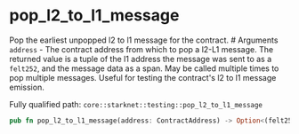 # pop_l2_to_l1_message

Pop the earliest unpopped l2 to l1 message for the contract.  # Arguments  `address` - The contract address from which to pop a l2-L1 message.  The returned value is a tuple of the l1 address the message was sent to as a `felt252`, and the message data as a span. May be called multiple times to pop multiple messages. Useful for testing the contract's l2 to l1 message emission.

Fully qualified path: `core::starknet::testing::pop_l2_to_l1_message`

```rust
pub fn pop_l2_to_l1_message(address: ContractAddress) -> Option<(felt252, Span<felt252>)>
```

